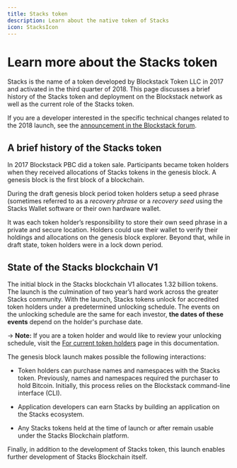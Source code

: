 ```yaml
---
title: Stacks token
description: Learn about the native token of Stacks
icon: StacksIcon
---
```


# Learn more about the Stacks token

Stacks is the name of a token developed by Blockstack Token LLC in 2017 and
activated in the third quarter of 2018. This page discusses a brief history of
the Stacks token and deployment on the Blockstack network as well as the current
role of the Stacks token.

If you are a developer interested in the specific technical changes related to
the 2018 launch, see the [announcement in the Blockstack forum](https://forum.blockstack.org/t/blockstack-annual-hard-fork-2018/6518).

## A brief history of the Stacks token

In 2017 Blockstack PBC did a token sale. Participants became token holders when they
received allocations of Stacks tokens in the genesis block. A genesis block is
the first block of a blockchain.

During the draft genesis block period token holders setup a seed phrase
(sometimes referred to as a _recovery phrase_ or a _recovery seed_ using the
Stacks Wallet software or their own hardware wallet.

It was each token holder’s responsibility to store their own seed phrase in a
private and secure location. Holders could use their wallet to verify their
holdings and allocations on the genesis block explorer. Beyond that, while in
draft state, token holders were in a lock down period.

## State of the Stacks blockchain V1

The initial block in the Stacks blockchain V1 allocates 1.32 billion
tokens. The launch is the culmination of two year’s hard work across the greater
Stacks community. With the launch, Stacks tokens unlock for accredited token
holders under a predetermined unlocking schedule. The events on the unlocking
schedule are the same for each investor, **the dates of these events** depend on the
holder's purchase date.

-> **Note:** If you are a token holder and would like to review your unlocking schedule, visit the [For current token holders](/org/tokenholders) page in this documentation.

The genesis block launch makes possible the following interactions:

- Token holders can purchase names and namespaces with the Stacks token. Previously, names and namespaces required the purchaser to hold Bitcoin. Initially, this process relies on the Blockstack command-line interface (CLI).

- Application developers can earn Stacks by building an application on the Stacks ecosystem.

- Any Stacks tokens held at the time of launch or after remain usable under the Stacks Blockchain platform.

Finally, in addition to the development of Stacks token, this launch enables
further development of Stacks Blockchain itself.
